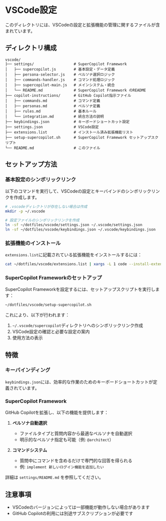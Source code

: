 # VSCode設定

このディレクトリには、VSCodeの設定と拡張機能の管理に関するファイルが含まれています。

## ディレクトリ構成

```
vscode/
├── settings/                  # SuperCopilot Framework
│   ├── supercopilot.js        # 基本設定・データ定義
│   ├── persona-selector.js    # ペルソナ選択ロジック
│   ├── commands-handler.js    # コマンド処理ロジック
│   ├── supercopilot-main.js   # メインシステム・統合
│   └── README.md              # SuperCopilot Framework のREADME
├── copilot-instructions/      # GitHub Copilot指示ファイル
│   ├── commands.md            # コマンド定義
│   ├── personas.md            # ペルソナ定義
│   ├── rules.md               # 基本ルール
│   └── integration.md         # 統合方法の説明
├── keybindings.json           # キーボードショートカット設定
├── settings.json              # VSCode設定
├── extensions.list            # インストール済み拡張機能リスト
├── setup-supercopilot.sh      # SuperCopilot Framework セットアップスクリプト
└── README.md                  # このファイル
```

## セットアップ方法

### 基本設定のシンボリックリンク

以下のコマンドを実行して、VSCodeの設定とキーバインドのシンボリックリンクを作成します。

```bash
# .vscodeディレクトリが存在しない場合は作成
mkdir -p ~/.vscode

# 設定ファイルのシンボリックリンクを作成
ln -sf ~/dotfiles/vscode/settings.json ~/.vscode/settings.json
ln -sf ~/dotfiles/vscode/keybindings.json ~/.vscode/keybindings.json
```

### 拡張機能のインストール

`extensions.list`に記載されている拡張機能をインストールするには：

```bash
cat ~/dotfiles/vscode/extensions.list | xargs -L 1 code --install-extension
```

### SuperCopilot Frameworkのセットアップ

SuperCopilot Frameworkを設定するには、セットアップスクリプトを実行します：

```bash
~/dotfiles/vscode/setup-supercopilot.sh
```

これにより、以下が行われます：

1. `~/.vscode/supercopilot`ディレクトリへのシンボリックリンク作成
2. VSCode設定の確認と必要な設定の案内
3. 使用方法の表示

## 特徴

### キーバインディング

`keybindings.json`には、効率的な作業のためのキーボードショートカットが定義されています。

### SuperCopilot Framework

GitHub Copilotを拡張し、以下の機能を提供します：

1. **ペルソナ自動選択**
   - ファイルタイプと質問内容から最適なペルソナを自動選択
   - 明示的なペルソナ指定も可能（例: `@architect`）

2. **コマンドシステム**
   - 質問中にコマンドを含めるだけで専門的な回答を得られる
   - 例: `implement 新しいログイン機能を追加したい`

詳細は `settings/README.md` を参照してください。

## 注意事項

- VSCodeのバージョンによっては一部機能が動作しない場合があります
- GitHub Copilotの利用には別途サブスクリプションが必要です
